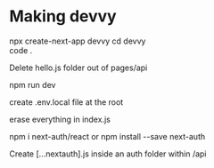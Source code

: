 # Making devvy
npx create-next-app devvy
cd devvy	
code . 

Delete hello.js folder out of pages/api

npm run dev

create .env.local file at the root

erase everything in index.js

npm i next-auth/react
or
npm install --save next-auth

Create [...nextauth].js inside an auth folder within /api


